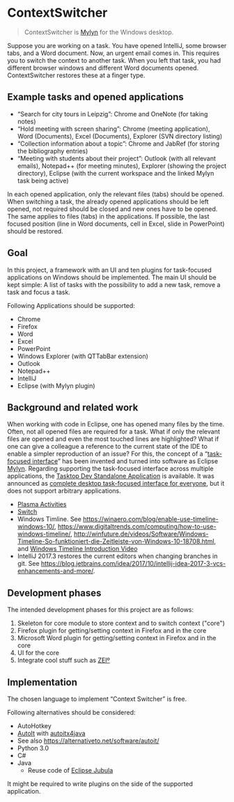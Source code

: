 # ContextSwitcher

> ContextSwitcher is [Mylyn](https://www.eclipse.org/mylyn/) for the Windows desktop.

Suppose you are working on a task.
You have opened IntelliJ, some browser tabs, and a Word document.
Now, an urgent email comes in.
This requires you to switch the context to another task.
When you left that task, you had different browser windows and different Word documents opened.
ContextSwitcher restores these at a finger type.

## Example tasks and opened applications

* “Search for city tours in Leipzig”: Chrome and OneNote (for taking notes)
* “Hold meeting with screen sharing”: Chrome (meeting application), Word (Documents), Excel (Documents), Explorer (SVN directory listing)
* “Collection information about a topic”: Chrome and JabRef (for storing the bibliography entries)
* “Meeting with students about their project”: Outlook (with all relevant emails), Notepad++ (for meeting minutes), Explorer (showing the project directory), Eclipse (with the current workspace and the linked Mylyn task being active)

In each opened application, only the relevant files (tabs) should be opened.
When switching a task, the already opened applications should be left opened, not required should be closed and new ones have to be opened.
The same applies to files (tabs) in the applications.
If possible, the last focused position (line in Word documents, cell in Excel, slide in PowerPoint) should be restored.

## Goal

In this project, a framework with an UI and ten plugins for task-focused applications on Windows should be implemented.
The main UI should be kept simple:
A list of tasks with the possibility to add a new task, remove a task and focus a task.

Following Applications should be supported:

* Chrome
* Firefox
* Word
* Excel
* PowerPoint
* Windows Explorer (with QTTabBar extension)
* Outlook
* Notepad++
* IntelliJ
* Eclipse (with Mylyn plugin)

## Background and related work

When working with code in Eclipse, one has opened many files by the time.
Often, not all opened files are required for a task.
What if only the relevant files are opened and even the most touched lines are highlighted?
What if one can give a colleague a reference to the current state of the IDE to enable a simpler reproduction of an issue?
For this, the concept of a “[task-focused interface](https://en.wikipedia.org/wiki/Task-focused_interface)” has been invented and turned into software as Eclipse [Mylyn](https://www.eclipse.org/mylyn/). 
Regarding supporting the task-focused interface across multiple applications, the [Tasktop Dev Standalone Application](http://www.tasktop.com/node/1176/) is available.
It was announced as [complete desktop task-focused interface for everyone](https://www.infoq.com/news/2008/02/tasktop-10), but it does not support arbitrary applications.

* [Plasma Activities](https://wiki.ubuntuusers.de/Plasma/Aktivit%C3%A4ten/)
* [Switch](https://github.com/numist/Switch)
* Windows Timline. See <https://winaero.com/blog/enable-use-timeline-windows-10/>, <https://www.digitaltrends.com/computing/how-to-use-windows-timeline/>, <http://winfuture.de/videos/Software/Windows-Timeline-So-funktioniert-die-Zeitleiste-von-Windows-10-18708.html>, and [Windows Timeline Introduction Video](https://youtu.be/jV09HpVj4gg?t=123)
* IntelliJ 2017.3 restores the current editors when changing branches in git. See https://blog.jetbrains.com/idea/2017/10/intellij-idea-2017-3-vcs-enhancements-and-more/.

## Development phases

The intended development phases for this project are as follows:

1. Skeleton for core module to store context and to switch context ("core")
2. Firefox plugin for getting/setting context in Firefox and in the core
3. Microsoft Word plugin for getting/setting context in Firefox and in the core
4. UI for the core
5. Integrate cool stuff such as [ZEIº](https://timeular.com)

## Implementation

The chosen language to implement “Context Switcher” is free.

Following alternatives should be considered:

- AutoHotkey
- [AutoIt](https://www.autoitscript.com/site/) with [autoitx4java](https://github.com/sixtoad/autoitx4java)
- See also <https://alternativeto.net/software/autoit/>
- Python 3.0
- C#
- Java
  - Reuse code of [Eclipse Jubula](https://www.eclipse.org/jubula/)

It might be required to write plugins on the side of the supported application.
